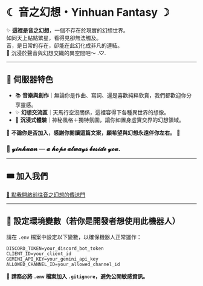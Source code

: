 # ☾ 音之幻想・Yinhuan Fantasy ☽

✨ **這裡是音之幻想**，一個不存在於現實的幻想世界。  
如同天上點點繁星，看得見卻無法觸及。  
音，是日常的存在，卻能在此幻化成非凡的連結。  
🎵 沉浸於聲音與幻想交織的異空間吧～ .♡.

---

## 📖 伺服器特色

- 📚 **音樂與創作**｜無論你是作曲、寫詞、還是喜歡純粹欣賞，我們都歡迎你分享靈感。
- ✨ **幻想交流區**｜天馬行空沒關係，這裡容得下各種異世界的想像。
- 🌌 **沉浸式體驗**｜神秘風格＋獨特氛圍，讓你如置身虛實交界的幻想領域。

🌟 **不論你是否加入，感謝你閱讀這篇文案，願希望與幻想永遠伴你左右。** 🌟

### 🌠 𝔂𝓲𝓷𝓱𝓾𝓪𝓷 — 𝓪 𝓱𝓸𝓹𝓮 𝓪𝓵𝔀𝓪𝔂𝓼 𝓫𝓮𝓼𝓲𝓭𝓮 𝔂𝓸𝓾.
---

## 🎟️ 加入我們

[💫 點我開啟前往音之幻想的傳送門](https://discord.gg/aku8Kckx5F)

---

## 🔧 設定環境變數（若你是開發者想使用此機器人）

請在 `.env` 檔案中設定以下變數，以確保機器人正常運作：
```
DISCORD_TOKEN=your_discord_bot_token
CLIENT_ID=your_client_id
GEMINI_API_KEY=your_gemini_api_key
ALLOWED_CHANNEL_ID=your_allowed_channel_id
```
📌 **請務必將 `.env` 檔案加入 `.gitignore`，避免公開敏感資訊。**
